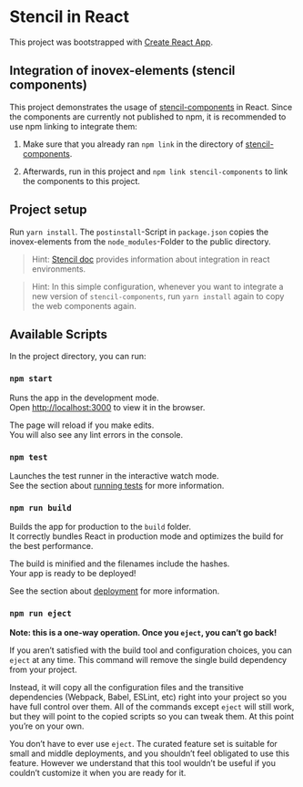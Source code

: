 # Stencil in React

This project was bootstrapped with [Create React App](https://github.com/facebookincubator/create-react-app).


## Integration of inovex-elements (stencil components)

This project demonstrates the usage of [stencil-components](https://gitlab.inovex.de/inovex-elements/stencil-components) in React. Since the components are currently not published to npm, it is recommended to use npm linking to integrate them:

1. Make sure that you already ran `npm link` in the directory of [stencil-components](https://gitlab.inovex.de/inovex-elements/stencil-components).

2. Afterwards, run in this project and `npm link stencil-components` to link the components to this project.


## Project setup

Run `yarn install`. The `postinstall`-Script in `package.json` copies the inovex-elements from the `node_modules`-Folder to the public directory. 

> Hint: [Stencil doc](https://stenciljs.com/docs/framework-integration) provides information about integration in react environments.

> Hint: In this simple configuration, whenever you want to integrate a new version of `stencil-components`, run `yarn install` again to copy the web components again.


## Available Scripts

In the project directory, you can run:

### `npm start`

Runs the app in the development mode.<br>
Open [http://localhost:3000](http://localhost:3000) to view it in the browser.

The page will reload if you make edits.<br>
You will also see any lint errors in the console.

### `npm test`

Launches the test runner in the interactive watch mode.<br>
See the section about [running tests](#running-tests) for more information.

### `npm run build`

Builds the app for production to the `build` folder.<br>
It correctly bundles React in production mode and optimizes the build for the best performance.

The build is minified and the filenames include the hashes.<br>
Your app is ready to be deployed!

See the section about [deployment](#deployment) for more information.

### `npm run eject`

**Note: this is a one-way operation. Once you `eject`, you can’t go back!**

If you aren’t satisfied with the build tool and configuration choices, you can `eject` at any time. This command will remove the single build dependency from your project.

Instead, it will copy all the configuration files and the transitive dependencies (Webpack, Babel, ESLint, etc) right into your project so you have full control over them. All of the commands except `eject` will still work, but they will point to the copied scripts so you can tweak them. At this point you’re on your own.

You don’t have to ever use `eject`. The curated feature set is suitable for small and middle deployments, and you shouldn’t feel obligated to use this feature. However we understand that this tool wouldn’t be useful if you couldn’t customize it when you are ready for it.
